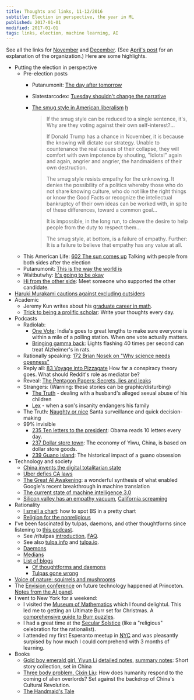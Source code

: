 ```yaml
---
title: Thoughts and links, 11-12/2016
subtitle: Election in perspective, the year in ML
published: 2017-01-01
modified: 2017-01-01
tags: links, election, machine learning, AI
---
```


See all the links for [November](https://workflowy.com/s/wL3CyEXpHY#/d1a52d188a8f?q=%232016-11) and [December](https://workflowy.com/s/wL3CyEXpHY#/d1a52d188a8f?q=%232016-12). (See [April's post](4-16.html) for an explanation of the organization.) Here are some highlights. 

* Putting the election in perspective
    * Pre-election posts
		* Putanumonit: [The day after tomorrow](https://putanumonit.com/2016/11/07/the-day-after-tomorrow/)
		* Slatestarcodex: [Tuesday shouldn't change the narrative](http://slatestarcodex.com/2016/11/07/tuesday-shouldnt-change-the-narrative/)
		*   [The smug style in American liberalism](http://www.vox.com/2016/4/21/11451378/smug-american-liberalism) [h](http://scrible.com/s/gexAS)
		    
			>  If the smug style can be reduced to a single sentence, it's, Why are they voting against their own self-interest?...
			>  
			>  If Donald Trump has a chance in November, it is because the knowing will dictate our strategy. Unable to countenance the real causes of their collapse, they will comfort with own impotence by shouting, "Idiots!" again and again, angrier and angrier, the handmaidens of their own destruction.
			> 
			> The smug style resists empathy for the unknowing. It denies the possibility of a politics whereby those who do not share knowing culture, who do not like the right things or know the Good Facts or recognize the intellectual bankruptcy of their own ideas can be worked with, in spite of these differences, toward a common goal...
			> 
			> It is impossible, in the long run, to cleave the desire to help people from the duty to respect them...
			> 
			> The smug style, at bottom, is a failure of empathy. Further: It is a failure to believe that empathy has any value at all.
	* This American Life: [602 The sun comes up](https://www.thisamericanlife.org/radio-archives/episode/602/the-sun-comes-up) Talking with people from both sides after the election
	* Putanumonit: [This is the way the world is](https://putanumonit.com/2016/11/09/this-is-the-way-the-world-is/)
	* Waitbutwhy: [It's going to be okay](http://waitbutwhy.com/2016/11/its-going-to-be-okay.html)
	* [Hi from the other side](https://www.hifromtheotherside.com/): Meet someone who supported the other candidate.
* [Haruki Murakami cautions against excluding outsiders](https://www.theguardian.com/books/2016/nov/01/haruki-murakami-hans-christian-anderdersen-prize-speech-outsiders) 
* Academic
	* Jeremy Kun writes about his [graduate career in math](https://medium.com/@jeremyjkun/my-graduate-career-in-math-85fd4efb0fa9).
	* [Trick to being a prolific scholar](https://chroniclevitae.com/news/836-the-trick-to-being-a-prolific-scholar): Write your thoughts every day.
* Podcasts
	* Radiolab: 
		* [One Vote](http://www.radiolab.org/story/one-vote/): India's goes to great lengths to make sure everyone is within a mile of a polling station. When one vote actually matters.
		* [Bringing gamma back](http://www.radiolab.org/story/bringing-gamma-back/): Lights flashing 40 times per second can treat Alzheimer's in rats.
	* Rationally speaking: [172 Brian Nosek on "Why science needs openness"](http://rationallyspeakingpodcast.org/show/rs-172-brian-nosek-on-why-science-needs-openness.html)
	* Reply all:  [83 Voyage into Pizzagate](https://gimletmedia.com/episode/83-voyage-into-pizzagate/) How far a conspiracy theory goes. What should Reddit's role as mediator be?
	* Reveal: [The Pentagon Papers: Secrets, lies and leaks](https://www.revealnews.org/episodes/the-pentagon-papers-secrets-lies-and-leaks/)
	* Strangers: (Warning: these stories can be graphic/disturbing)
		* [The Truth](http://www.storycentral.org/the-truth/) - dealing with a husband's alleged sexual abuse of his children
		* [Lex](http://www.storycentral.org/lex/) - when a son's insanity endangers his family
	* The Truth: [Naughty or nice](http://www.thetruthpodcast.com/story/2015/10/7/naughty-or-nice) Santa surveillance and quick decision-making
	* 99% invisible
		* [235 Ten letters to the president](http://99percentinvisible.org/episode/ten-letters-president/): Obama reads 10 letters every day.
		* [237 Dollar store town](http://99percentinvisible.org/episode/dollar-store-town-inside-worlds-biggest-wholesale-market/): The economy of Yiwu, China, is based on dollar store goods.
		* [239 Guano island](http://99percentinvisible.org/episode/guano-mania/): The historical impact of a guano obsession
* Technology and society
    *  [China invents the digital totalitarian state](http://www.economist.com/news/briefing/21711902-worrying-implications-its-social-credit-project-china-invents-digital-totalitarian?frsc=dg|c)
	*  [Uber defies CA laws](https://www.theguardian.com/technology/2016/dec/16/uber-self-driving-cars-california-illegal-unethical-tactics)
    *  [The Great AI Awakening](http://www.nytimes.com/2016/12/14/magazine/the-great-ai-awakening.html): a wonderful synthesis of what enabled Google's recent breakthrough in machine translation
	*  [The current state of machine intelligence 3.0](https://www.oreilly.com/ideas/the-current-state-of-machine-intelligence-3-0?utm_content=bufferb04ac&utm_medium=social&utm_source=twitter.com&utm_campaign=buffer)
	*  [Silicon valley has an empathy vacuum](http://www.newyorker.com/business/currency/silicon-valley-has-an-empathy-vacuum), [California screaming](http://www.newyorker.com/magazine/2014/07/07/california-screaming)
* Rationality
	* [I smell a chart](https://putanumonit.com/2015/12/17/009-smelly/): how to spot BS in a pretty chart
	* [Religion for the nonreligious](http://waitbutwhy.com/2014/10/religion-for-the-nonreligious.html)
* I've been fascinated by tulpas, daemons, and other thoughtforms since listening to [this podcast](https://gimletmedia.com/episode/74-making-friends/). 
	* See /r/tulpas [introduction](http://scrible.com/s/06BMS), [FAQ](http://scrible.com/s/0eRSS).
	* See also [tulpa.info](https://www.tulpa.info/) and [tulpa.io](https://tulpa.io/).
	* [Daemons](http://daemonpage.com/)
	* [Medians](http://astraeasweb.net/plural/mediantalk.html)
	* [List of blogs](https://www.reddit.com/r/Tulpas/comments/3t0z1h/what_are_some_good_tulpa_blogs_both_alive_ones_to/)
	    * [Of thoughtforms and daemons](http://ofthoughtformsanddaemons.tumblr.com/)
		* [Tulpas gone wrong](http://ponystasha.tumblr.com/)
* [Voice of nature: squirrels and mushrooms](http://voiceofnature.tumblr.com/post/150051322751/squirrels-and-mushrooms-by-odd-e-kj%C3%B8lstad)
* The [Envision conference](http://envision-conference.com/) on future technology happened at Princeton. [Notes from the AI panel](https://workflowy.com/s/wL3CyEXpHY#/be3708f86f05). 
* I went to New York for a weekend: 
	* I visited the [Museum of Mathematics](http://momath.org/) which I found delightul. This led me to getting an Ultimate Burr set for Christmas. A [comprehensive guide to Burr puzzles](http://www.robspuzzlepage.com/interlocking.htm#trad).
	* I had a great time at the [Secular Solstice](http://secularsolstice.com/) (like a "religious" celebration for the rationalist).
	* I attended my first Esperanto meetup in [NYC](https://www.meetup.com/EsperantoSocietyOfNewYork/) and was pleasantly surpised by how much I could comprehend with 3 months of learning.
* Books
	* [Gold boy emerald girl, Yiyun Li](https://www.goodreads.com/book/show/7711491-gold-boy-emerald-girl) [detailed notes](https://workflowy.com/s/4qkO9xWz4M#/c488a2116104), [summary notes](https://docs.google.com/document/d/1v-_YXJa6kQ6bwZ5nYcFecVToYbDI26yywrkc0oyrQuY/edit?usp=sharing): Short story collection, set in China
	* [Three body problem, Cixin Liu](https://www.goodreads.com/book/show/20518872-the-three-body-problem): How does humanity respond to the coming of alien overlords? Set against the backdrop of China's Cultural Revolution.
	* [The Handmaid's Tale](https://www.goodreads.com/book/show/12961964-the-handmaid-s-tale)
